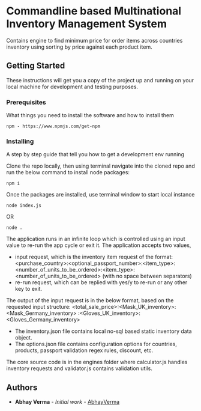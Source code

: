# Commandline based Multinational Inventory Management System
Contains engine to find minimum price for order items across countries inventory using sorting by price against each product item.

## Getting Started

These instructions will get you a copy of the project up and running on your local machine for development and testing purposes.

### Prerequisites

What things you need to install the software and how to install them

```
npm - https://www.npmjs.com/get-npm
```

### Installing

A step by step guide that tell you how to get a development env running


Clone the repo locally, then using terminal navigate into the cloned repo and run the below command to install node packages:

```
npm i
```

Once the packages are installed, use terminal window to start local instance

```
node index.js
```
OR

```
node .
```
The application runs in an infinite loop which is controlled using an input value to re-run the app cycle or exit it.
The application accepts two values,
- input request, which is the inventory item request of the format: <purchase_country>:<optional_passport_number>:<item_type>:<number_of_units_to_be_ordered>:<item_type>:<number_of_units_to_be_ordered> (with no space between separators)
- re-run request, which can be replied with yes/y to re-run or any other key to exit.

The output of the input request is in the below format, based on the requested input structure:
<total_sale_price>:<Mask_UK_inventory>:<Mask_Germany_inventory> :<Gloves_UK_inventory>:<Gloves_Germany_inventory>

- The inventory.json file contains local no-sql based static inventory data object.
- The options.json file contains configuration options for countries, products, passport validation regex rules, discount, etc.

The core source code is in the engines folder where calculator.js handles inventory requests and validator.js contains validation utils.

## Authors

* **Abhay Verma** - *Initial work* - [AbhayVerma](https://github.com/abhayverma/iconnect-hack-round)
